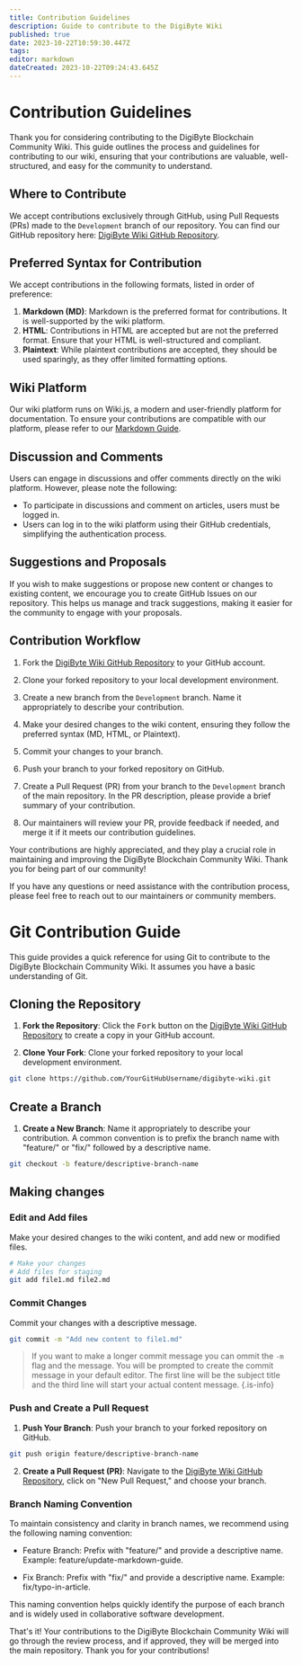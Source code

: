 ```yaml
---
title: Contribution Guidelines
description: Guide to contribute to the DigiByte Wiki
published: true
date: 2023-10-22T10:59:30.447Z
tags: 
editor: markdown
dateCreated: 2023-10-22T09:24:43.645Z
---
```


# Contribution Guidelines

Thank you for considering contributing to the DigiByte Blockchain Community Wiki. This guide outlines the process and guidelines for contributing to our wiki, ensuring that your contributions are valuable, well-structured, and easy for the community to understand.

## Where to Contribute

We accept contributions exclusively through GitHub, using Pull Requests (PRs) made to the `Development` branch of our repository. You can find our GitHub repository here: [DigiByte Wiki GitHub Repository](https://github.com/dgbat/digibyte-wiki).

## Preferred Syntax for Contribution

We accept contributions in the following formats, listed in order of preference:

1. **Markdown (MD)**: Markdown is the preferred format for contributions. It is well-supported by the wiki platform.
2. **HTML**: Contributions in HTML are accepted but are not the preferred format. Ensure that your HTML is well-structured and compliant.
3. **Plaintext**: While plaintext contributions are accepted, they should be used sparingly, as they offer limited formatting options.

## Wiki Platform

Our wiki platform runs on Wiki.js, a modern and user-friendly platform for documentation. To ensure your contributions are compatible with our platform, please refer to our [Markdown Guide](https://wiki.digibyte.org/en/contribute/markdown-guide).

## Discussion and Comments

Users can engage in discussions and offer comments directly on the wiki platform. However, please note the following:

- To participate in discussions and comment on articles, users must be logged in.
- Users can log in to the wiki platform using their GitHub credentials, simplifying the authentication process.

## Suggestions and Proposals

If you wish to make suggestions or propose new content or changes to existing content, we encourage you to create GitHub Issues on our repository. This helps us manage and track suggestions, making it easier for the community to engage with your proposals.

## Contribution Workflow

1. Fork the [DigiByte Wiki GitHub Repository](https://github.com/dgbat/digibyte-wiki) to your GitHub account.

2. Clone your forked repository to your local development environment.

3. Create a new branch from the `Development` branch. Name it appropriately to describe your contribution.

4. Make your desired changes to the wiki content, ensuring they follow the preferred syntax (MD, HTML, or Plaintext).

5. Commit your changes to your branch.

6. Push your branch to your forked repository on GitHub.

7. Create a Pull Request (PR) from your branch to the `Development` branch of the main repository. In the PR description, please provide a brief summary of your contribution.

8. Our maintainers will review your PR, provide feedback if needed, and merge it if it meets our contribution guidelines.

Your contributions are highly appreciated, and they play a crucial role in maintaining and improving the DigiByte Blockchain Community Wiki. Thank you for being part of our community!

If you have any questions or need assistance with the contribution process, please feel free to reach out to our maintainers or community members.

# Git Contribution Guide
This guide provides a quick reference for using Git to contribute to the DigiByte Blockchain Community Wiki. It assumes you have a basic understanding of Git.

## Cloning the Repository

1. **Fork the Repository**: Click the <kbd>Fork</kbd> button on the [DigiByte Wiki GitHub Repository](https://github.com/dgbat/digibyte-wiki) to create a copy in your GitHub account.

2. **Clone Your Fork**: Clone your forked repository to your local development environment.

```bash
git clone https://github.com/YourGitHubUsername/digibyte-wiki.git
```

## Create a Branch

1. **Create a New Branch**: Name it appropriately to describe your contribution. A common convention is to prefix the branch name with "feature/" or "fix/" followed by a descriptive name.

```bash
git checkout -b feature/descriptive-branch-name
```

## Making changes

### Edit and Add files

Make your desired changes to the wiki content, and add new or modified files.

```bash
# Make your changes
# Add files for staging
git add file1.md file2.md
```

### Commit Changes

Commit your changes with a descriptive message.

```bash
git commit -m "Add new content to file1.md"
```

> If you want to make a longer commit message you can ommit the `-m` flag and the message.
> You will be prompted to create the commit message in your default editor.
> The first line will be the subject title and the third line will start your actual content message.
{.is-info}

### Push and Create a Pull Request

1. **Push Your Branch**: Push your branch to your forked repository on GitHub.

```bash
git push origin feature/descriptive-branch-name
```

2. **Create a Pull Request (PR)**: Navigate to the [DigiByte Wiki GitHub Repository](https://github.com/dgbat/digibyte-wiki), click on "New Pull Request," and choose your branch.

### Branch Naming Convention

To maintain consistency and clarity in branch names, we recommend using the following naming convention:

* Feature Branch: Prefix with "feature/" and provide a descriptive name. Example: feature/update-markdown-guide.

* Fix Branch: Prefix with "fix/" and provide a descriptive name. Example: fix/typo-in-article.

This naming convention helps quickly identify the purpose of each branch and is widely used in collaborative software development.

That's it! Your contributions to the DigiByte Blockchain Community Wiki will go through the review process, and if approved, they will be merged into the main repository. Thank you for your contributions!